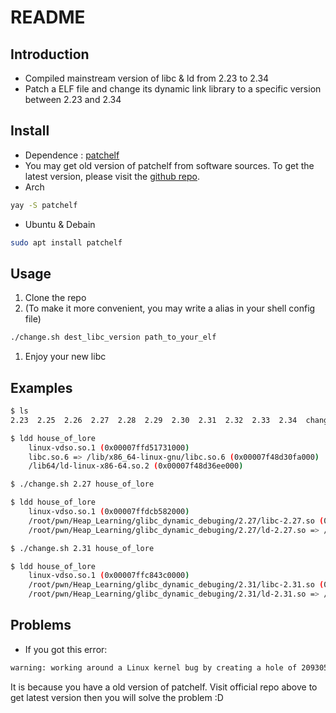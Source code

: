 # README

## Introduction

- Compiled mainstream version of libc & ld from 2.23 to 2.34
- Patch a ELF file and change its dynamic link library to a specific version between 2.23 and 2.34

## Install

- Dependence : [patchelf](https://github.com/NixOS/patchelf)
- You may get old version of patchelf from software sources. To get the latest version, please visit the [github repo](https://github.com/NixOS/patchelf).
- Arch

```bash
yay -S patchelf
```

- Ubuntu & Debain

```bash
sudo apt install patchelf
```

## Usage

1. Clone the repo
2. (To make it more convenient, you may write a alias in your shell config file)

```bash
./change.sh dest_libc_version path_to_your_elf
```

1. Enjoy your new libc

## Examples

```bash
$ ls
2.23  2.25  2.26  2.27  2.28  2.29  2.30  2.31  2.32  2.33  2.34  change.sh  house_of_lore

$ ldd house_of_lore
	linux-vdso.so.1 (0x00007ffd51731000)
	libc.so.6 => /lib/x86_64-linux-gnu/libc.so.6 (0x00007f48d30fa000)
	/lib64/ld-linux-x86-64.so.2 (0x00007f48d36ee000)

$ ./change.sh 2.27 house_of_lore

$ ldd house_of_lore
	linux-vdso.so.1 (0x00007ffdcb582000)
	/root/pwn/Heap_Learning/glibc_dynamic_debuging/2.27/libc-2.27.so (0x00007fb26d591000)
	/root/pwn/Heap_Learning/glibc_dynamic_debuging/2.27/ld-2.27.so => /lib64/ld-linux-x86-64.so.2 (0x00007fb26db4b000)

$ ./change.sh 2.31 house_of_lore

$ ldd house_of_lore
	linux-vdso.so.1 (0x00007ffc843c0000)
	/root/pwn/Heap_Learning/glibc_dynamic_debuging/2.31/libc-2.31.so (0x00007fb0ec038000)
	/root/pwn/Heap_Learning/glibc_dynamic_debuging/2.31/ld-2.31.so => /lib64/ld-linux-x86-64.so.2 (0x00007fb0ec5fb000)
```

## Problems

- If you got this error:

```bash
warning: working around a Linux kernel bug by creating a hole of 2093056 bytes in ‘your_elf_name’
```

It is because you have a old version of patchelf. Visit official repo above to get latest version then you will solve the problem :D
